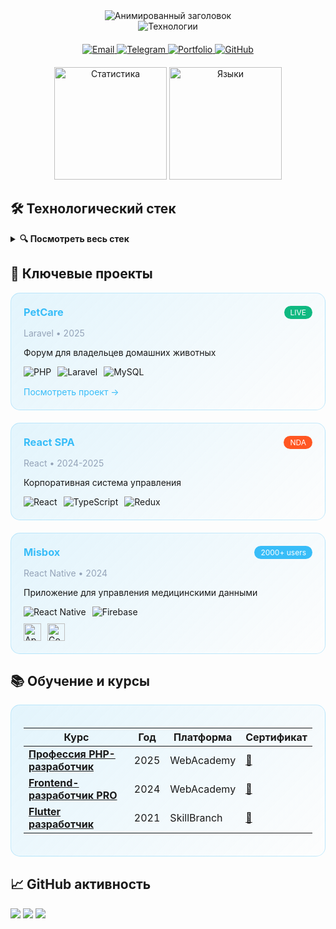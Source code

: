 <!-- Анимированный заголовок с 3D эффектом -->
<div align="center">
  <img src="https://readme-typing-svg.demolab.com?font=Fira+Code&weight=600&size=32&duration=4000&pause=1000&color=38BDF8&background=FFFFFF00&center=true&vCenter=true&width=600&lines=✨+Привет,+я+Сергей+Козлов;💻+Fullstack+разработчик;🚀+Laravel+%7C+React+%7C+Flutter" alt="Анимированный заголовок" />
</div>

<!-- 3D баннер с технологиями -->
<div align="center">
  <img src="https://skillicons.dev/icons?i=php,laravel,react,ts,flutter,mysql,tailwind,docker&perline=8" alt="Технологии" />
</div>

<!-- Анимированные карточки контактов -->
<div align="center" style="margin: 20px 0;">
  <a href="mailto:vmf.serge.kozlov@gmail.com" target="_blank">
    <img src="https://img.shields.io/badge/-Email-38BDF8?style=for-the-badge&logo=gmail&logoColor=white&logoWidth=20" alt="Email" />
  </a>
  <a href="https://t.me/vmfsergeikozlov" target="_blank">
    <img src="https://img.shields.io/badge/-Telegram-38BDF8?style=for-the-badge&logo=telegram&logoColor=white" alt="Telegram" />
  </a>
  <a href="https://sergeikozlov.dev" target="_blank">
    <img src="https://img.shields.io/badge/-Портфолио-38BDF8?style=for-the-badge&logo=react&logoColor=white" alt="Portfolio" />
  </a>
  <a href="https://github.com/Sergey-Kozlov-developer" target="_blank">
    <img src="https://img.shields.io/badge/-GitHub-38BDF8?style=for-the-badge&logo=github&logoColor=white" alt="GitHub" />
  </a>
</div>

<!-- Анимированная статистика GitHub -->
<div align="center">
  <img height="180em" src="https://github-readme-stats.vercel.app/api?username=Sergey-Kozlov-developer&show_icons=true&theme=algolia&include_all_commits=true&count_private=true&border_radius=15&hide_border=true&bg_color=00000000" alt="Статистика" />
  <img height="180em" src="https://github-readme-stats.vercel.app/api/top-langs/?username=Sergey-Kozlov-developer&layout=compact&langs_count=8&theme=algolia&border_radius=15&hide_border=true&bg_color=00000000" alt="Языки" />
</div>

## 🛠️ Технологический стек

<!-- 3D аккордеон с технологиями -->
<details>
  <summary><b>🔍 Посмотреть весь стек</b></summary>
  <br/>
  
  **Backend:**
  <p>
    <img src="https://img.shields.io/badge/PHP-777BB4?style=for-the-badge&logo=php&logoColor=white" alt="PHP" />
    <img src="https://img.shields.io/badge/Laravel-FF2D20?style=for-the-badge&logo=laravel&logoColor=white" alt="Laravel" />
    <img src="https://img.shields.io/badge/MySQL-4479A1?style=for-the-badge&logo=mysql&logoColor=white" alt="MySQL" />
    <img src="https://img.shields.io/badge/Docker-2496ED?style=for-the-badge&logo=docker&logoColor=white" alt="Docker" />
  </p>

**Frontend:**

  <p>
    <img src="https://img.shields.io/badge/React-61DAFB?style=for-the-badge&logo=react&logoColor=white" alt="React" />
    <img src="https://img.shields.io/badge/TypeScript-3178C6?style=for-the-badge&logo=typescript&logoColor=white" alt="TypeScript" />
    <img src="https://img.shields.io/badge/Tailwind-06B6D4?style=for-the-badge&logo=tailwindcss&logoColor=white" alt="Tailwind" />
  </p>

**Mobile:**

  <p>
    <img src="https://img.shields.io/badge/Flutter-02569B?style=for-the-badge&logo=flutter&logoColor=white" alt="Flutter" />
    <img src="https://img.shields.io/badge/React_Native-61DAFB?style=for-the-badge&logo=react&logoColor=white" alt="React Native" />
  </p>
</details>

## 🚀 Ключевые проекты

<!-- 3D карточки проектов -->
<div class="projects-grid" style="display: grid; grid-template-columns: repeat(auto-fit, minmax(300px, 1fr)); gap: 20px;">

<!-- PetCare -->
<div style="border-radius: 15px; padding: 20px; background: linear-gradient(135deg, #38BDF822 0%, #ffffff00 100%); backdrop-filter: blur(5px); border: 1px solid #38BDF844;">
  <div style="display: flex; justify-content: space-between; align-items: center;">
    <h3 style="margin: 0; color: #38BDF8;">PetCare</h3>
    <span style="background-color: #10B981; padding: 3px 10px; border-radius: 20px; font-size: 12px; color: white;">LIVE</span>
  </div>
  <p style="color: #94a3b8; font-size: 14px;">Laravel • 2025</p>
  <p>Форум для владельцев домашних животных</p>
  <div style="display: flex; gap: 10px; flex-wrap: wrap;">
    <img src="https://img.shields.io/badge/PHP-777BB4?style=flat-square&logo=php&logoColor=white" alt="PHP" />
    <img src="https://img.shields.io/badge/Laravel-FF2D20?style=flat-square&logo=laravel&logoColor=white" alt="Laravel" />
    <img src="https://img.shields.io/badge/MySQL-4479A1?style=flat-square&logo=mysql&logoColor=white" alt="MySQL" />
  </div>
  <a href="https://forum-pets.ru/" target="_blank" style="display: inline-block; margin-top: 15px; color: #38BDF8; text-decoration: none;">Посмотреть проект →</a>
</div>

<!-- React SPA -->
<div style="border-radius: 15px; padding: 20px; background: linear-gradient(135deg, #38BDF822 0%, #ffffff00 100%); backdrop-filter: blur(5px); border: 1px solid #38BDF844;">
  <div style="display: flex; justify-content: space-between; align-items: center;">
    <h3 style="margin: 0; color: #38BDF8;">React SPA</h3>
    <span style="background-color: #FF5722; padding: 3px 10px; border-radius: 20px; font-size: 12px; color: white;">NDA</span>
  </div>
  <p style="color: #94a3b8; font-size: 14px;">React • 2024-2025</p>
  <p>Корпоративная система управления</p>
  <div style="display: flex; gap: 10px; flex-wrap: wrap;">
    <img src="https://img.shields.io/badge/React-61DAFB?style=flat-square&logo=react&logoColor=white" alt="React" />
    <img src="https://img.shields.io/badge/TypeScript-3178C6?style=flat-square&logo=typescript&logoColor=white" alt="TypeScript" />
    <img src="https://img.shields.io/badge/Redux-764ABC?style=flat-square&logo=redux&logoColor=white" alt="Redux" />
  </div>
</div>

<!-- Misbox -->
<div style="border-radius: 15px; padding: 20px; background: linear-gradient(135deg, #38BDF822 0%, #ffffff00 100%); backdrop-filter: blur(5px); border: 1px solid #38BDF844;">
  <div style="display: flex; justify-content: space-between; align-items: center;">
    <h3 style="margin: 0; color: #38BDF8;">Misbox</h3>
    <span style="background-color: #38BDF8; padding: 3px 10px; border-radius: 20px; font-size: 12px; color: white;">2000+ users</span>
  </div>
  <p style="color: #94a3b8; font-size: 14px;">React Native • 2024</p>
  <p>Приложение для управления медицинскими данными</p>
  <div style="display: flex; gap: 10px; flex-wrap: wrap;">
    <img src="https://img.shields.io/badge/React_Native-61DAFB?style=flat-square&logo=react&logoColor=white" alt="React Native" />
    <img src="https://img.shields.io/badge/Firebase-FFCA28?style=flat-square&logo=firebase&logoColor=white" alt="Firebase" />
  </div>
  <div style="display: flex; gap: 10px; margin-top: 10px;">
    <a href="https://apps.apple.com/ru/app/misbox/id1569062876" target="_blank" style="text-decoration: none;">
      <img src="https://img.shields.io/badge/App_Store-0D96F6?style=for-the-badge&logo=appstore&logoColor=white" alt="App Store" style="height: 28px;" />
    </a>
    <a href="https://play.google.com/store/apps/details?id=ru.tiomed.misbox" target="_blank" style="text-decoration: none;">
      <img src="https://img.shields.io/badge/Google_Play-414141?style=for-the-badge&logo=googleplay&logoColor=white" alt="Google Play" style="height: 28px;" />
    </a>
  </div>
</div>

</div>

## 📚 Обучение и курсы

<!-- Стилизованная таблица курсов -->
<div style="border-radius: 15px; padding: 20px; background: linear-gradient(135deg, #38BDF822 0%, #ffffff00 100%); backdrop-filter: blur(5px); border: 1px solid #38BDF844; margin-bottom: 30px;">

| Курс                                                             | Год  | Платформа   | Сертификат                 |
| ---------------------------------------------------------------- | ---- | ----------- | -------------------------- |
| **[Профессия PHP-разработчик](https://webcademy.ru/phpcourse/)** | 2025 | WebAcademy  | [🔗](ссылка_на_сертификат) |
| **[Frontend-разработчик PRO](https://webcademy.ru/jscourse/)**   | 2024 | WebAcademy  | [🔗](ссылка_на_сертификат) |
| **[Flutter разработчик](https://skill-branch.ru/flutter)**       | 2021 | SkillBranch | [🔗](ссылка_на_сертификат) |

</div>

## 📈 GitHub активность

<!-- <div id="stat" align="center"> -->

![](http://github-profile-summary-cards.vercel.app/api/cards/profile-details?username=Sergey-Kozlov-developer&theme=flag_india)
![](http://github-profile-summary-cards.vercel.app/api/cards/stats?username=Sergey-Kozlov-developer&theme=flag_india)
![](http://github-profile-summary-cards.vercel.app/api/cards/productive-time?username=Sergey-Kozlov-developer&theme=flag_india&utcOffset=8)

<!-- <img src="https://github-profile-summary-cards.vercel.app/api/cards/profile-details?username=Sergey-Kozlov-developer&theme=default" alt=""/>
    <img src="http://github-profile-summary-cards.vercel.app/api/cards/productive-time?username=Sergey-Kozlov-developer&theme=default&utcOffset=8" alt=""/>
     <img src="https://github-profile-summary-cards.vercel.app/api/cards/stats?username=Sergey-Kozlov-developer&theme=default" alt=""/> -->

## <!-- </div> -->

<!-- 3D график активности
<div align="center">
  <img src="https://github-readme-activity-graph.vercel.app/graph?username=Sergey-Kozlov-developer&theme=github-dark&area=true&hide_border=true&custom_title=Моя+активность+на+GitHub" alt="График активности" width="100%" />
</div> -->
